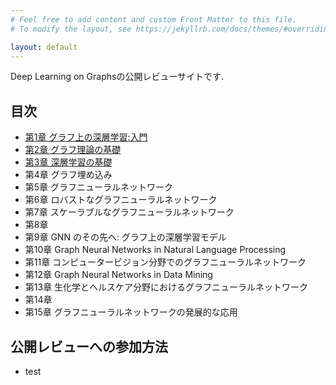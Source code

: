 ```yaml
---
# Feel free to add content and custom Front Matter to this file.
# To modify the layout, see https://jekyllrb.com/docs/themes/#overriding-theme-defaults

layout: default
---
```


Deep Learning on Graphsの公開レビューサイトです.

## 目次
- [第1章 グラフ上の深層学習:入門](./chapters/chap1/chap1.md)
- [第2章 グラフ理論の基礎](./chapters/chap2/chap2.md)
- [第3章 深層学習の基礎](./chapters/chap3/chap3.md)
- 第4章 グラフ埋め込み
- 第5章 グラフニューラルネットワーク
- 第6章 ロバストなグラフニューラルネットワーク
- 第7章 スケーラブルなグラフニューラルネットワーク
- 第8章 
- 第9章 GNN のその先へ: グラフ上の深層学習モデル
- 第10章 Graph Neural Networks in Natural Language Processing
- 第11章 コンピュータービジョン分野でのグラフニューラルネットワーク
- 第12章 Graph Neural Networks in Data Mining
- 第13章 生化学とヘルスケア分野におけるグラフニューラルネットワーク
- 第14章 
- 第15章 グラフニューラルネットワークの発展的な応用

## 公開レビューへの参加方法
- test

